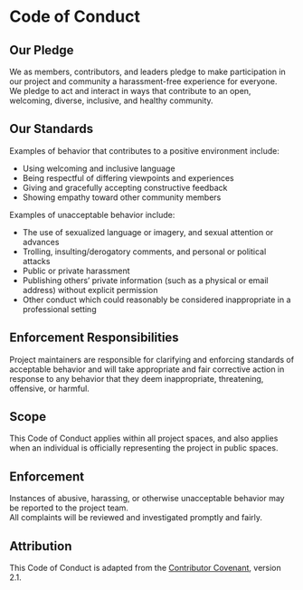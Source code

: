 # Code of Conduct

## Our Pledge
We as members, contributors, and leaders pledge to make participation in our project and community a harassment-free experience for everyone.  
We pledge to act and interact in ways that contribute to an open, welcoming, diverse, inclusive, and healthy community.

## Our Standards
Examples of behavior that contributes to a positive environment include:
- Using welcoming and inclusive language
- Being respectful of differing viewpoints and experiences
- Giving and gracefully accepting constructive feedback
- Showing empathy toward other community members

Examples of unacceptable behavior include:
- The use of sexualized language or imagery, and sexual attention or advances
- Trolling, insulting/derogatory comments, and personal or political attacks
- Public or private harassment
- Publishing others’ private information (such as a physical or email address) without explicit permission
- Other conduct which could reasonably be considered inappropriate in a professional setting

## Enforcement Responsibilities
Project maintainers are responsible for clarifying and enforcing standards of acceptable behavior and will take appropriate and fair corrective action in response to any behavior that they deem inappropriate, threatening, offensive, or harmful.

## Scope
This Code of Conduct applies within all project spaces, and also applies when an individual is officially representing the project in public spaces.

## Enforcement
Instances of abusive, harassing, or otherwise unacceptable behavior may be reported to the project team.  
All complaints will be reviewed and investigated promptly and fairly.

## Attribution
This Code of Conduct is adapted from the [Contributor Covenant](https://www.contributor-covenant.org), version 2.1.
